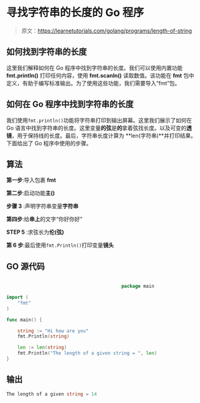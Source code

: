 # 寻找字符串的长度的 Go 程序

> 原文：<https://learnetutorials.com/golang/programs/length-of-string>

## 如何找到字符串的长度

这里我们解释如何在 Go 程序中找到字符串的长度。我们可以使用内置功能 **fmt.println()** 打印任何内容，使用 **fmt.scanln()** 读取数值。该功能在 **fmt** 包中定义，有助于编写标准输出。为了使用这些功能，我们需要导入“fmt”包。

## 如何在 Go 程序中找到字符串的长度

我们使用`fmt.println()`功能将字符串打印到输出屏幕。这里我们展示了如何在 Go 语言中找到字符串的长度。这里变量**的弦**是**的**拿着弦找长度。以及可变的**透镜**，用于保持线的长度。最后，字符串长度计算为 **len(字符串)**并打印结果。下面给出了 Go 程序中使用的步骤。

## 算法

**第一步**:导入包裹 **fmt**

**第二步**:启动功能**主()**

**步骤 3** :声明字符串变量**字符串**

**第四步**:给**串上**的文字“你好你好”

**STEP 5** :求弦长为**伦(弦)**

**第 6 步**:最后使用`fmt.Println()`打印变量**镜头**

## GO 源代码

```go

                                          package main

import (
    "fmt"
)

func main() {

    string := "Hi how are you"
    fmt.Println(string)

    len := len(string)
    fmt.Println("The length of a given string = ", len)
}

```

## 输出

```go
The length of a given string = 14
```